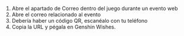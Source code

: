 1) Abre el apartado de Correo dentro del juego durante un evento web
2) Abre el correo relacionado al evento
3) Debería haber un código QR, escanéalo con tu teléfono
4) Copia la URL y pégala en Genshin Wishes.
